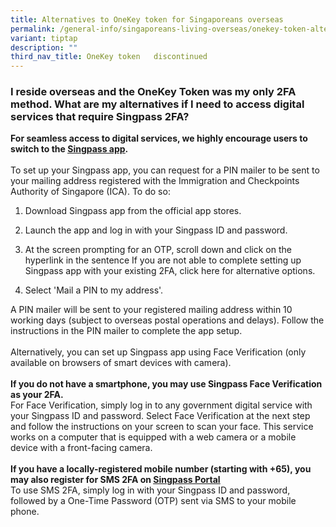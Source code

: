 ```yaml
---
title: Alternatives to OneKey token for Singaporeans overseas
permalink: /general-info/singaporeans-living-overseas/onekey-token-alternatives-overseas/
variant: tiptap
description: ""
third_nav_title: OneKey token   discontinued
---
```

<h3>I reside overseas and the OneKey Token was my only 2FA method. What are my alternatives if I need to access digital services that require Singpass 2FA?</h3>
<p><strong>For seamless access to digital services, we highly encourage users to switch to the <a href="https://app.singpass.gov.sg/" rel="noopener" target="_blank"><u>Singpass app</u></a>.</strong>
<br>
<br>To set up your Singpass app, you can request for a PIN mailer to be sent
to your mailing address registered with the Immigration and Checkpoints
Authority of Singapore (ICA). To do so:</p>
<ol data-tight="true" class="tight">
<li>
<p>Download Singpass app from the official app stores.</p>
</li>
<li>
<p>Launch the app and log in with your Singpass ID and password.</p>
</li>
<li>
<p>At the screen prompting for an OTP, scroll down and click on the hyperlink
in the sentence If you are not able to complete setting up Singpass app
with your existing 2FA, click here for alternative options.</p>
</li>
<li>
<p>Select 'Mail a PIN to my address'.</p>
</li>
</ol>
<p>A PIN mailer will be sent to your registered mailing address within 10
working days (subject to overseas postal operations and delays). Follow
the instructions in the PIN mailer to complete the app setup.
<br>
<br>Alternatively, you can set up Singpass app using Face Verification (only
available on browsers of smart devices with camera).
<br>
<br><strong>If you do not have a smartphone, you may use Singpass Face Verification as your 2FA.</strong>
<br>For Face Verification, simply log in to any government digital service
with your Singpass ID and password. Select Face Verification at the next
step and follow the instructions on your screen to scan your face. This
service works on a computer that is equipped with a web camera or a mobile
device with a front-facing camera.
<br>
<br><strong>If you have a locally-registered mobile number (starting with +65), you may also register for SMS 2FA on <a href="https://go.gov.sg/singpass-login" rel="noopener" target="_blank"><u>Singpass Portal</u></a></strong>
<br>To use SMS 2FA, simply log in with your Singpass ID and password, followed
by a One-Time Password (OTP) sent via SMS to your mobile phone.</p>